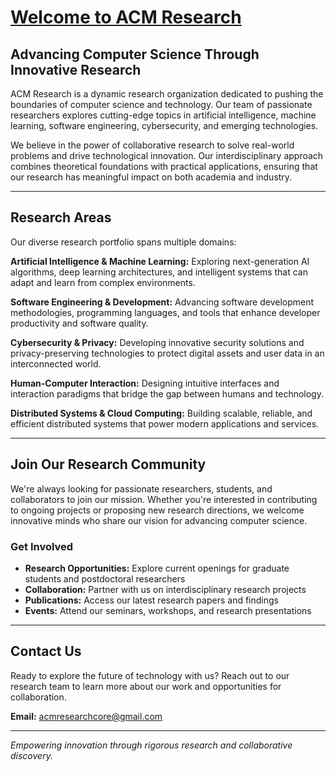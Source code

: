 # [Welcome to ACM Research](https://djsacm-research.github.io/)

## Advancing Computer Science Through Innovative Research

ACM Research is a dynamic research organization dedicated to pushing the boundaries of computer science and technology. Our team of passionate researchers explores cutting-edge topics in artificial intelligence, machine learning, software engineering, cybersecurity, and emerging technologies.

We believe in the power of collaborative research to solve real-world problems and drive technological innovation. Our interdisciplinary approach combines theoretical foundations with practical applications, ensuring that our research has meaningful impact on both academia and industry.

---

## Research Areas

Our diverse research portfolio spans multiple domains:

**Artificial Intelligence & Machine Learning:**
Exploring next-generation AI algorithms, deep learning architectures, and intelligent systems that can adapt and learn from complex environments.

**Software Engineering & Development:**
Advancing software development methodologies, programming languages, and tools that enhance developer productivity and software quality.

**Cybersecurity & Privacy:**
Developing innovative security solutions and privacy-preserving technologies to protect digital assets and user data in an interconnected world.

**Human-Computer Interaction:**
Designing intuitive interfaces and interaction paradigms that bridge the gap between humans and technology.

**Distributed Systems & Cloud Computing:**
Building scalable, reliable, and efficient distributed systems that power modern applications and services.

---

## Join Our Research Community

We're always looking for passionate researchers, students, and collaborators to join our mission. Whether you're interested in contributing to ongoing projects or proposing new research directions, we welcome innovative minds who share our vision for advancing computer science.

### Get Involved

- **Research Opportunities:** Explore current openings for graduate students and postdoctoral researchers
- **Collaboration:** Partner with us on interdisciplinary research projects
- **Publications:** Access our latest research papers and findings
- **Events:** Attend our seminars, workshops, and research presentations

---

## Contact Us

Ready to explore the future of technology with us? Reach out to our research team to learn more about our work and opportunities for collaboration.

**Email:** acmresearchcore@gmail.com  

---

*Empowering innovation through rigorous research and collaborative discovery.*
